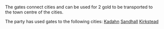The gates connect cities and can be used for 2 gold to be transported to the town centre of the cities.

The party has used gates to the following cities:
[Kadahn](Kadahn.md)
[Sandhall](Sandhall)
[Kirkstead](Kirkstead)

